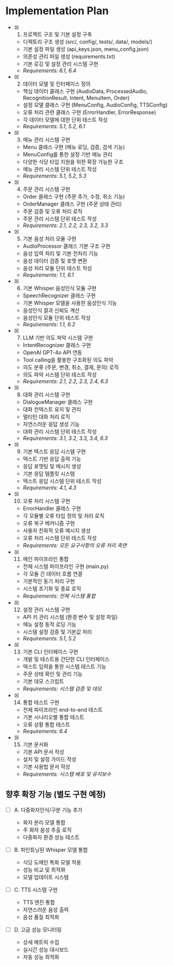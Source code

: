 # Implementation Plan

- [x] 1. 프로젝트 구조 및 기본 설정 구축





  - 디렉토리 구조 생성 (src/, config/, tests/, data/, models/)
  - 기본 설정 파일 생성 (api_keys.json, menu_config.json)
  - 의존성 관리 파일 생성 (requirements.txt)
  - 기본 로깅 및 설정 관리 시스템 구현
  - _Requirements: 6.1, 6.4_

- [x] 2. 데이터 모델 및 인터페이스 정의





  - 핵심 데이터 클래스 구현 (AudioData, ProcessedAudio, RecognitionResult, Intent, MenuItem, Order)
  - 설정 모델 클래스 구현 (MenuConfig, AudioConfig, TTSConfig)
  - 오류 처리 관련 클래스 구현 (ErrorHandler, ErrorResponse)
  - 각 데이터 모델에 대한 단위 테스트 작성
  - _Requirements: 5.1, 5.2, 6.1_

- [x] 3. 메뉴 관리 시스템 구현





  - Menu 클래스 구현 (메뉴 로딩, 검증, 검색 기능)
  - MenuConfig를 통한 설정 기반 메뉴 관리
  - 다양한 식당 타입 지원을 위한 확장 가능한 구조
  - 메뉴 관리 시스템 단위 테스트 작성
  - _Requirements: 5.1, 5.2, 5.3_

- [x] 4. 주문 관리 시스템 구현









  - Order 클래스 구현 (주문 추가, 수정, 취소 기능)
  - OrderManager 클래스 구현 (주문 상태 관리)
  - 주문 검증 및 오류 처리 로직
  - 주문 관리 시스템 단위 테스트 작성
  - _Requirements: 2.1, 2.2, 2.3, 3.2, 3.3_

- [x] 5. 기본 음성 처리 모듈 구현



  - AudioProcessor 클래스 기본 구조 구현
  - 음성 입력 처리 및 기본 전처리 기능
  - 음성 데이터 검증 및 포맷 변환
  - 음성 처리 모듈 단위 테스트 작성
  - _Requirements: 1.1, 6.1_

- [x] 6. 기본 Whisper 음성인식 모듈 구현





  - SpeechRecognizer 클래스 구현
  - 기본 Whisper 모델을 사용한 음성인식 기능
  - 음성인식 결과 신뢰도 계산
  - 음성인식 모듈 단위 테스트 작성
  - _Requirements: 1.1, 6.2_

- [x] 7. LLM 기반 의도 파악 시스템 구현





  - IntentRecognizer 클래스 구현
  - OpenAI GPT-4o API 연동
  - Tool calling을 활용한 구조화된 의도 파악
  - 의도 분류 (주문, 변경, 취소, 결제, 문의) 로직
  - 의도 파악 시스템 단위 테스트 작성
  - _Requirements: 2.1, 2.2, 2.3, 2.4, 6.3_

- [x] 8. 대화 관리 시스템 구현












  - DialogueManager 클래스 구현
  - 대화 컨텍스트 유지 및 관리
  - 멀티턴 대화 처리 로직
  - 자연스러운 응답 생성 기능
  - 대화 관리 시스템 단위 테스트 작성
  - _Requirements: 3.1, 3.2, 3.3, 3.4, 6.3_

- [x] 9. 기본 텍스트 응답 시스템 구현





  - 텍스트 기반 응답 출력 기능
  - 응답 포맷팅 및 메시지 생성
  - 기본 응답 템플릿 시스템
  - 텍스트 응답 시스템 단위 테스트 작성
  - _Requirements: 4.1, 4.3_

- [x] 10. 오류 처리 시스템 구현





  - ErrorHandler 클래스 구현
  - 각 모듈별 오류 타입 정의 및 처리 로직
  - 오류 복구 메커니즘 구현
  - 사용자 친화적 오류 메시지 생성
  - 오류 처리 시스템 단위 테스트 작성
  - _Requirements: 모든 요구사항의 오류 처리 측면_

- [x] 11. 메인 파이프라인 통합





  - 전체 시스템 파이프라인 구현 (main.py)
  - 각 모듈 간 데이터 흐름 연결
  - 기본적인 동기 처리 구현
  - 시스템 초기화 및 종료 로직
  - _Requirements: 전체 시스템 통합_

- [x] 12. 설정 관리 시스템 구현





  - API 키 관리 시스템 (환경 변수 및 설정 파일)
  - 메뉴 설정 동적 로딩 기능
  - 시스템 설정 검증 및 기본값 처리
  - _Requirements: 5.1, 5.2_

- [x] 13. 기본 CLI 인터페이스 구현





  - 개발 및 테스트용 간단한 CLI 인터페이스
  - 텍스트 입력을 통한 시스템 테스트 기능
  - 주문 상태 확인 및 관리 기능
  - 기본 데모 스크립트
  - _Requirements: 시스템 검증 및 데모_


- [x] 14. 통합 테스트 구현











  - 전체 파이프라인 end-to-end 테스트
  - 기본 시나리오별 통합 테스트
  - 오류 상황 통합 테스트
  - _Requirements: 6.4_

- [x] 15. 기본 문서화






  - 기본 API 문서 작성
  - 설치 및 설정 가이드 작성
  - 기본 사용법 문서 작성
  - _Requirements: 시스템 배포 및 유지보수_

## 향후 확장 기능 (별도 구현 예정)

- [ ] A. 다중화자인식/구분 기능 추가
  - 화자 분리 모델 통합
  - 주 화자 음성 추출 로직
  - 다중화자 환경 성능 테스트

- [ ] B. 파인튜닝된 Whisper 모델 통합
  - 식당 도메인 특화 모델 적용
  - 성능 비교 및 최적화
  - 모델 업데이트 시스템

- [ ] C. TTS 시스템 구현
  - TTS 엔진 통합
  - 자연스러운 음성 출력
  - 음성 품질 최적화

- [ ] D. 고급 성능 모니터링
  - 상세 메트릭 수집
  - 실시간 성능 대시보드
  - 자동 성능 최적화